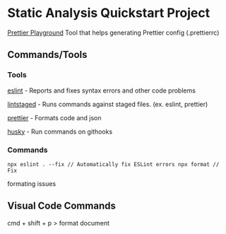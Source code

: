 # Static Analysis Quickstart Project

[Prettier Playground](http://prettier.io/playground) Tool that helps generating
Prettier config (.prettierrc)

## Commands/Tools

### Tools

[eslint](https://www.npmjs.com/package/eslint) - Reports and fixes syntax errors
and other code problems

[lintstaged](https://www.npmjs.com/package/lint-staged) - Runs commands against
staged files. (ex. eslint, prettier)

[prettier](https://www.npmjs.com/package/prettier) - Formats code and json

[husky](https://www.npmjs.com/package/husky) - Run commands on githooks

### Commands

    npx eslint . --fix // Automatically fix ESLint errors npx format // Fix

formating issues

## Visual Code Commands

cmd + shift + p > format document
